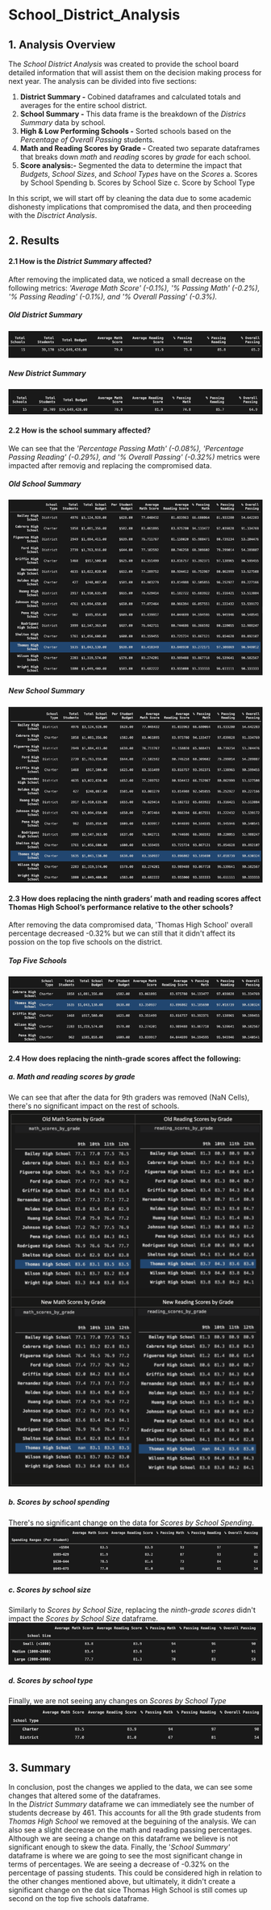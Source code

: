 # School_District_Analysis

## 1. Analysis Overview
The *School District Analysis* was created to provide the school board detailed information that will assist them on the decision making process for next year.  The analysis can be divided into five sections:
  
  1. **District Summary -** Cobined dataframes and calculated totals and averages for the entire school district. 
  2. **School Summary -**  This data frame is the breakdown of the *Districs Summary* data by school. 
  3. **High & Low Performing Schools -** Sorted schools based on the *Percentage of Overall Passing* students. 
  4. **Math and Reading Scores by Grade -** Created two separate dataframes that breaks down *math* and *reading* scores by *grade* for each school. 
  5. **Score analysis:-** Segmented the data to determine the impact that *Budgets*, *School Sizes*, and *School Types* have on the *Scores*
      a. Scores by School Spending 
      b. Scores by School Size
      c. Score by School Type 
  
  In this script, we will start off by cleaning the data due to some academic dishonesty implications that compromised the data, and then proceeding with the *Disctrict Analysis*.  

## 2. Results
  #### 2.1 How is the *District Summary* affected? 
  After removing the implicated data, we noticed a small decrease on the following metrics: *'Average Math Score' (-0.1%), '% Passing Math' (-0.2%), '% Passing Reading' (-0.1%), and '% Overall Passing' (-0.3%).*
##### Old District Summary 
![image](https://github.com/ejyongc/School_District_Analysis/blob/main/Resources/Old%20District%20Analysis.png)
##### New District Summary
![image](https://github.com/ejyongc/School_District_Analysis/blob/main/Resources/New%20District%20Analysis.png)

  #### 2.2 How is the school summary affected?
  We can see that the *'Percentage Passing Math' (-0.08%), 'Percentage Passing Reading' (-0.29%), and '% Overall Passing' (-0.32%)* metrics were impacted after removig and replacing the compromised data. 
  ##### Old School Summary 
![image](https://github.com/ejyongc/School_District_Analysis/blob/main/Resources/Old%20School%20Summary.png)
  ##### New School Summary
![image](https://github.com/ejyongc/School_District_Analysis/blob/main/Resources/New%20School%20Summary.png)
  

  #### 2.3 How does replacing the ninth graders’ math and reading scores affect Thomas High School’s performance relative to the other schools?
  After removing the data compromised data, 'Thomas High School' overall percentage decreased -0.32% but we can still that it didn't affect its possion on the top five schools on the district.
  ##### Top Five Schools
![image](https://github.com/ejyongc/School_District_Analysis/blob/main/Resources/Top%205%20Schools.png)

  #### 2.4 How does replacing the ninth-grade scores affect the following:
  ##### a. Math and reading scores by grade
  We can see that after the data for 9th graders was removed (NaN Cells), there's no significant impact on the rest of schools. 
  ![image](https://github.com/ejyongc/School_District_Analysis/blob/main/Resources/Math%20and%20Reading%20Scores%20by%20Grades.png)
  ##### b. Scores by school spending
  There's no significant change on the data for *Scores by School Spending*.
  ![image](https://github.com/ejyongc/School_District_Analysis/blob/main/Resources/Spending%20Summary.png)
  ##### c. Scores by school size
  Similarly to *Scores by School Size*, replacing the *ninth-grade scores* didn't impact the *Scores by School Size* dataframe. 
  ![image](https://github.com/ejyongc/School_District_Analysis/blob/main/Resources/Size%20Summary.png)
  ##### d. Scores by school type
  Finally, we are not seeing any changes on *Scores by School Type*
  ![image](https://github.com/ejyongc/School_District_Analysis/blob/main/Resources/Type%20Summary.png)

## 3. Summary
In conclusion, post the changes we applied to the data, we can see some changes that altered some of the dataframes.  
In the *District Summary* dataframe we can immediately see the number of students decrease by 461. This accounts for all the 9th grade students from *Thomas High School* we removed at the beguining of the analysis. 
We can also see a slight decrease on the math and reading passing percentages. Although we are seeing a change on this dataframe we believe is not significant enough to skew the data. 
Finally, the '*School Summary'* dataframe is where we are going to see the most significant change in terms of percentages. We are seeing a decrease of -0.32% on the percentage of passing students. This could be considered high in relation to the other changes mentioned above, but ultimately, it didn't create a significant change on the dat sice Thomas High School is still comes up second on the top five schools dataframe. 
